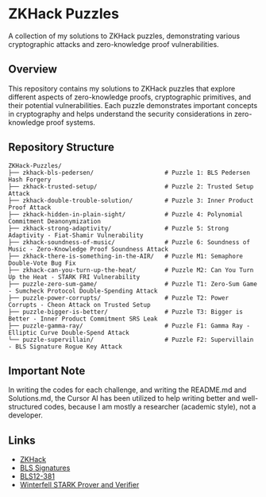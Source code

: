 # ZKHack Puzzles

A collection of my solutions to ZKHack puzzles, demonstrating various cryptographic attacks and zero-knowledge proof vulnerabilities.

## Overview

This repository contains my solutions to ZKHack puzzles that explore different aspects of zero-knowledge proofs, cryptographic primitives, and their potential vulnerabilities. Each puzzle demonstrates important concepts in cryptography and helps understand the security considerations in zero-knowledge proof systems.

## Repository Structure

```
ZKHack-Puzzles/
├── zkhack-bls-pedersen/                    # Puzzle 1: BLS Pedersen Hash Forgery
├── zkhack-trusted-setup/                   # Puzzle 2: Trusted Setup Attack
├── zkhack-double-trouble-solution/         # Puzzle 3: Inner Product Proof Attack
├── zkhack-hidden-in-plain-sight/           # Puzzle 4: Polynomial Commitment Deanonymization
├── zkhack-strong-adaptivity/               # Puzzle 5: Strong Adaptivity - Fiat-Shamir Vulnerability
├── zkhack-soundness-of-music/              # Puzzle 6: Soundness of Music - Zero-Knowledge Proof Soundness Attack
├── zkhack-there-is-something-in-the-AIR/   # Puzzle M1: Semaphore Double-Vote Bug Fix
├── zkhack-can-you-turn-up-the-heat/        # Puzzle M2: Can You Turn Up the Heat - STARK FRI Vulnerability
├── puzzle-zero-sum-game/                   # Puzzle T1: Zero-Sum Game - Sumcheck Protocol Double-Spending Attack
├── puzzle-power-corrupts/                  # Puzzle T2: Power Corrupts - Cheon Attack on Trusted Setup
├── puzzle-bigger-is-better/                # Puzzle T3: Bigger is Better - Inner Product Commitment SRS Leak
├── puzzle-gamma-ray/                       # Puzzle F1: Gamma Ray - Elliptic Curve Double-Spend Attack
└── puzzle-supervillain/                    # Puzzle F2: Supervillain - BLS Signature Rogue Key Attack
```

## Important Note

In writing the codes for each challenge, and writing the README.md and Solutions.md, the Cursor AI has been utilized to help writing better and well-structured codes, because I am mostly a researcher (academic style), not a developer. 

## Links

- [ZKHack](https://zkhack.dev/)
- [BLS Signatures](https://github.com/Chia-Network/bls-signatures)
- [BLS12-381](https://hackmd.io/@benjaminion/bls12-381)
- [Winterfell STARK Prover and Verifier](https://github.com/facebook/winterfell)
